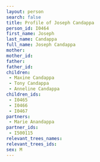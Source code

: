 ```yaml
---
layout: person
search: false
title: Profile of Joseph Candappa
person_id: I0464
first_name: Joseph
last_name: Candappa
full_name: Joseph Candappa
mother: 
mother_id: 
father: 
father_id: 
children:
 - Maxine Candappa
 - Tony Candappa
 - Anneline Candappa
children_ids:
 - I0465
 - I0466
 - I0467
partners:
 - Marie Anandappa
partner_ids:
 - I500115
relevant_trees_names:
relevant_trees_ids:
sex: M
---
```


